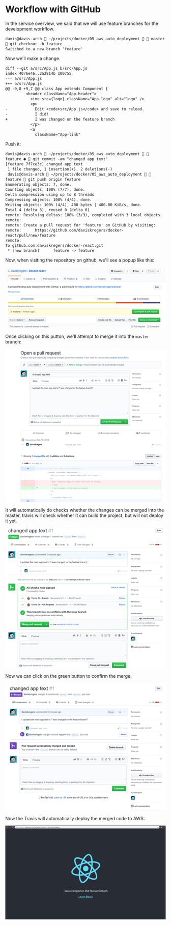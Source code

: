 # Workflow with GitHub

In the service overview, we said that we will use feature branches for the development workflow.

```
davis@davis-arch  ~/projects/docker/05_aws_auto_deployment   master  git checkout -b feature
Switched to a new branch 'feature'
```

Now we'll make a change.

```
diff --git a/src/App.js b/src/App.js
index 4076e46..2a2814b 100755
--- a/src/App.js
+++ b/src/App.js
@@ -9,8 +9,7 @@ class App extends Component {
         <header className="App-header">
           <img src={logo} className="App-logo" alt="logo" />
           <p>
-            Edit <code>src/App.js</code> and save to reload.
-            I did!
+            I was changed on the feature branch
           </p>
           <a
             className="App-link"
```

Push it:

```
davis@davis-arch  ~/projects/docker/05_aws_auto_deployment   feature ●  git commit -am "changed app text"
[feature 7f7ce3c] changed app text
 1 file changed, 1 insertion(+), 2 deletions(-)
 davis@davis-arch  ~/projects/docker/05_aws_auto_deployment   feature  git push origin feature
Enumerating objects: 7, done.
Counting objects: 100% (7/7), done.
Delta compression using up to 8 threads
Compressing objects: 100% (4/4), done.
Writing objects: 100% (4/4), 400 bytes | 400.00 KiB/s, done.
Total 4 (delta 3), reused 0 (delta 0)
remote: Resolving deltas: 100% (3/3), completed with 3 local objects.
remote: 
remote: Create a pull request for 'feature' on GitHub by visiting:
remote:      https://github.com/daviskregers/docker-react/pull/new/feature
remote: 
To github.com:daviskregers/docker-react.git
 * [new branch]      feature -> feature
```

Now, when visiting the repository on github, we'll see a popup like this:

![](../../images/2019-02-16-12-47-34.png)

Once clicking on this putton, we'll attempt to merge it into the `master` branch:

![](../../images/2019-02-16-12-49-30.png)

It will automatically do checks whether the changes can be merged into the master,  travis will check whether it can build the project, but will not deploy it yet.

![](../../images/2019-02-16-12-53-09.png)

Now we can click on the green button to confirm the merge:

![](../../images/2019-02-16-12-54-51.png)

Now the Travis will automatically deploy the merged code to AWS:

![](../../images/2019-02-16-12-59-35.png)